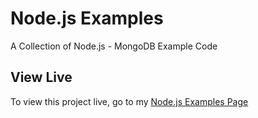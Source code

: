 # Node.js Examples

A Collection of Node.js - MongoDB Example Code

## View Live

To view this project live, go to my [Node.js Examples Page](http://joefly.site/pages/projects/node-mongo/)

